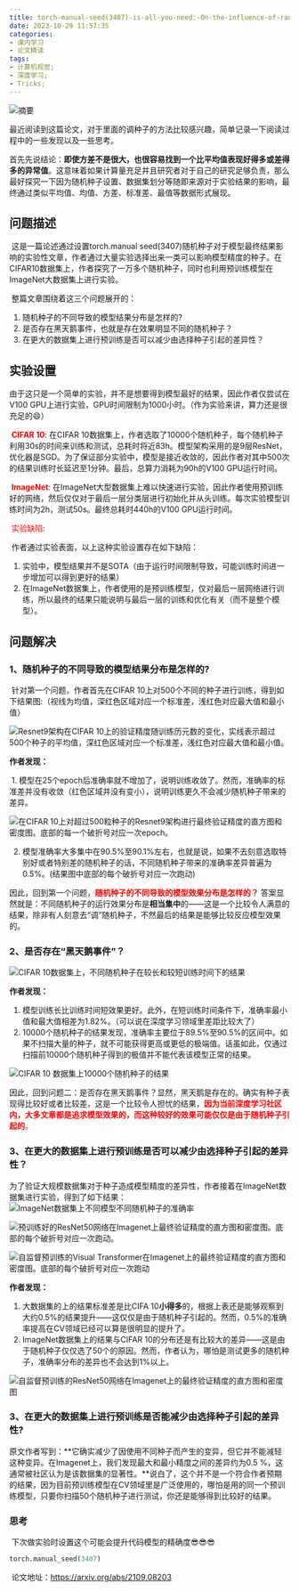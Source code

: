 ```yaml
---
title: torch-manual-seed(3407)-is-all-you-need:-On-the-influence-of-random seeds-in-deep-learning-architectures-for computer-vision
date: 2023-10-29 11:57:35
categories:
- 课内学习
- 论文精读
tags:
- 计算机视觉;
- 深度学习;
- Tricks;
---
```


![摘要](https://s2.loli.net/2023/11/29/NKpeY3FyC5AMUxX.png)

​	最近阅读到这篇论文，对于里面的调种子的方法比较感兴趣，简单记录一下阅读过程中的一些发现以及一些思考。

​	首先先说结论：**即使方差不是很大，也很容易找到一个比平均值表现好得多或差得多的异常值**。这意味着如果计算量充足并且研究者对于自己的研究足够负责，那么最好探究一下因为随机种子设置、数据集划分等随即来源对于实验结果的影响，最终通过类似平均值、均值、方差、标准差、最值等数据形式展现。

<!--more-->

## 问题描述

​	这是一篇论述通过设置torch.manual seed(3407)随机种子对于模型最终结果影响的实验性文章，作者通过大量实验选择出来一类可以影响模型精度的种子。在CIFAR10数据集上，作者探究了一万多个随机种子，同时也利用预训练模型在ImageNet大数据集上进行实验。

​	整篇文章围绕着这三个问题展开的：

1. 随机种子的不同导致的模型结果分布是怎样的?
2. 是否存在黑天鹅事件，也就是存在效果明显不同的随机种子？
3. 在更大的数据集上进行预训练是否可以减少由选择种子引起的差异性？

## 实验设置

​	由于这只是一个简单的实验，并不是想要得到模型最好的结果，因此作者仅尝试在V100 GPU上进行实验，GPU时间限制为1000小时。（作为实验来讲，算力还是很充足的😄）

​	<font color=Red>**CIFAR 10**</font>: 在CIFAR 10数据集上，作者选取了10000个随机种子，每个随机种子利用30s的时间来训练和测试，总耗时将近83h。模型架构采用的是9层ResNet，优化器是SGD。为了保证部分实验中，模型是接近收敛的，因此作者对其中500次的结果训练时长延迟至1分钟。最后，总算力消耗为90h的V100 GPU运行时间。

​	<font color=Red>**ImageNet**</font>: 在ImageNet大型数据集上难以快速进行实验，因此作者使用预训练好的网络，然后仅仅对于最后一层分类层进行初始化并从头训练。每次实验模型训练时间为2h，测试50s。最终总耗时440h的V100 GPU运行时间。

​	<font color=Red>实验缺陷</font>: 

​	作者通过实验表面，以上这种实验设置存在如下缺陷：

1. 实验中，模型结果并不是SOTA（由于运行时间限制导致，可能训练时间进一步增加可以得到更好的结果）
2. 在ImageNet数据集上，作者使用的是预训练模型，仅对最后一层网络进行训练，所以最终的结果只能说明与最后一层的训练和优化有关（而不是整个模型）。



## 问题解决

### 1、随机种子的不同导致的模型结果分布是怎样的?

​	针对第一个问题，作者首先在CIFAR 10上对500个不同的种子进行训练，得到如下结果图:（视线为均值，深红色区域对应一个标准差，浅红色对应最大值和最小值）

![Resnet9架构在CIFAR 10上的验证精度随训练历元数的变化，实线表示超过500个种子的平均值，深红色区域对应一个标准差，浅红色对应最大值和最小值。](https://s2.loli.net/2023/11/29/19jNdcPgLsGtfDW.png)

**作者发现：**

​	1. 模型在25个epoch后准确率就不增加了，说明训练收敛了。然而，准确率的标准差并没有收敛（红色区域并没有变小），说明训练更久不会减少随机种子带来的差异。

![在CIFAR 10上对超过500粒种子的Resnet9架构进行最终验证精度的直方图和密度图。底部的每一个破折号对应一次epoch。](https://s2.loli.net/2023/11/29/9ceyYBISJi32lmU.png)

2. 模型准确率大多集中在90.5%至90.1%左右，也就是说，如果不去刻意选取特别好或者特别差的随机种子的话，不同随机种子带来的准确率差异普遍为0.5%。(结果图中底部的每个破折号对应一次跑动)

​	因此，回到第一个问题，<font color=Red>**随机种子的不同导致的模型效果分布是怎样的？** </font>答案显然就是：不同随机种子的运行效果分布是**相当集中**的——这是一个比较令人满意的结果，除非有人刻意去“调”随机种子，不然最后的结果是能够比较反应模型效果的。

### 2、是否存在“黑天鹅事件”？

![CIFAR 10数据集上，不同随机种子在较长和较短训练时间下的结果](https://s2.loli.net/2023/11/29/oIiv8JFYd5UE2As.png)

**作者发现：**

1. 模型训练长比训练时间短效果更好。此外，在短训练时间条件下，准确率最小值和最大值相差为1.82%。（可以说在深度学习领域里差距比较大了）
2. 10000个随机种子的结果发现，准确率主要位于89.5%至90.5%的区间中。如果不扫描大量的种子，就不可能获得更高或更低的极端值。话虽如此，仅通过扫描前10000个随机种子得到的极值并不能代表该模型正常的结果。

![CIFAR 10 数据集上10000个随机种子的结果](https://s2.loli.net/2023/11/29/rpuCK5PMGwymjAU.png)

​	因此，回到问题二：是否存在黑天鹅事件？显然，黑天鹅是存在的。确实有种子表现得比较好或者比较差，这是一个比较令人担忧的结果，<font color=Red>**因为当前深度学习社区内，大多文章都是追求模型效果的，而这种较好的效果可能仅仅是由于随机种子引起的**。</font>

### 3、在更大的数据集上进行预训练是否可以减少由选择种子引起的差异性？

​	为了验证大规模数据集对于种子造成模型精度的差异性，作者接着在ImageNet数据集进行实验，得到了如下结果：
![ImageNet数据集上不同模型不同随机种子的准确率](https://s2.loli.net/2023/11/29/9iw1N4CYjRcWxMA.png)

![预训练好的ResNet50网络在Imagenet上最终验证精度的直方图和密度图。底部的每个破折号对应一次跑动。](https://s2.loli.net/2023/11/29/g7rMlNHoyjetB6z.png)

![自监督预训练的Visual Transformer在Imagenet上的最终验证精度的直方图和密度图。底部的每个破折号对应一次跑动](https://s2.loli.net/2023/11/29/7oH9JXKGtb15vBU.png)

**作者发现：**

1. 大数据集的上的结果标准差是比CIFA 10**小得多**的，根据上表还是能够观察到大约0.5%的结果提升——这仅仅是由于随机种子引起的。然而，0.5%的准确率提高在CV领域已经可以算是很明显的提升了。
2. ImageNet数据集上的结果与CIFAR 10的分布还是有比较大的差异——这是由于随机种子仅仅选了50个的原因。然而，作者认为，哪怕是测试更多的随机种子，准确率分布的差异也不会达到1%以上。

![自监督预训练的ResNet50网络在Imagenet上的最终验证精度的直方图和密度图](https://s2.loli.net/2023/11/29/A4xlzpTdhWutHDB.png)

### 3、**在更大的数据集上进行预训练是否能减少由选择种子引起的差异性?** 

​	原文作者写到：**它确实减少了因使用不同种子而产生的变异，但它并不能减轻这种变异。在Imagenet上，我们发现最大和最小精度之间的差异约为0.5 %，这通常被社区认为是该数据集的显著性。**说白了，这个并不是一个符合作者预期的结果，因为目前预训练模型在CV领域里是广泛使用的，哪怕是用的同一个预训练模型，只要你扫描50个随机种子进行测试，你还是能够得到比较好的结果。

### 思考

​	下次做实验时设置这个可能会提升代码模型的精确度😎😎😎

```python
torch.manual_seed(3407)
```

​	论文地址：https://arxiv.org/abs/2109.08203
